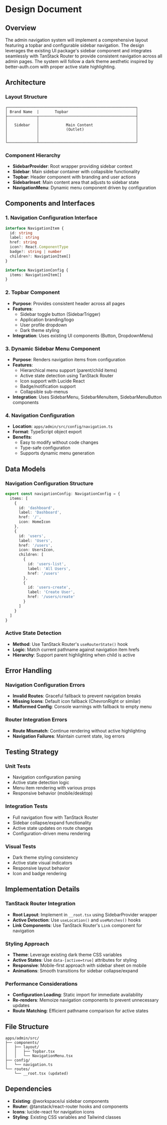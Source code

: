 # Design Document

## Overview

The admin navigation system will implement a comprehensive layout featuring a topbar and configurable sidebar navigation. The design leverages the existing UI package's sidebar component and integrates seamlessly with TanStack Router to provide consistent navigation across all admin pages. The system will follow a dark theme aesthetic inspired by better-auth.com with proper active state highlighting.

## Architecture

### Layout Structure
```
┌─────────────────────────────────────────────────────────┐
│ Brand Name  |       Topbar                              │
├─────────────┬───────────────────────────────────────────┤
│             │                                           │
│   Sidebar   │            Main Content                   │
│             │            (Outlet)                       │
│             │                                           │
│             │                                           │
└─────────────┴───────────────────────────────────────────┘
```

### Component Hierarchy
- **SidebarProvider**: Root wrapper providing sidebar context
- **Sidebar**: Main sidebar container with collapsible functionality
- **Topbar**: Header component with branding and user actions
- **SidebarInset**: Main content area that adjusts to sidebar state
- **NavigationMenu**: Dynamic menu component driven by configuration

## Components and Interfaces

### 1. Navigation Configuration Interface
```typescript
interface NavigationItem {
  id: string
  label: string
  href: string
  icon?: React.ComponentType
  badge?: string | number
  children?: NavigationItem[]
}

interface NavigationConfig {
  items: NavigationItem[]
}
```

### 2. Topbar Component
- **Purpose**: Provides consistent header across all pages
- **Features**:
  - Sidebar toggle button (SidebarTrigger)
  - Application branding/logo
  - User profile dropdown
  - Dark theme styling
- **Integration**: Uses existing UI components (Button, DropdownMenu)

### 3. Dynamic Sidebar Menu Component
- **Purpose**: Renders navigation items from configuration
- **Features**:
  - Hierarchical menu support (parent/child items)
  - Active state detection using TanStack Router
  - Icon support with Lucide React
  - Badge/notification support
  - Collapsible sub-menus
- **Integration**: Uses SidebarMenu, SidebarMenuItem, SidebarMenuButton components

### 4. Navigation Configuration
- **Location**: `apps/admin/src/config/navigation.ts`
- **Format**: TypeScript object export
- **Benefits**: 
  - Easy to modify without code changes
  - Type-safe configuration
  - Supports dynamic menu generation

## Data Models

### Navigation Configuration Structure
```typescript
export const navigationConfig: NavigationConfig = {
  items: [
    {
      id: 'dashboard',
      label: 'Dashboard',
      href: '/',
      icon: HomeIcon
    },
    {
      id: 'users',
      label: 'Users',
      href: '/users',
      icon: UsersIcon,
      children: [
        {
          id: 'users-list',
          label: 'All Users',
          href: '/users'
        },
        {
          id: 'users-create',
          label: 'Create User',
          href: '/users/create'
        }
      ]
    }
  ]
}
```

### Active State Detection
- **Method**: Use TanStack Router's `useRouterState()` hook
- **Logic**: Match current pathname against navigation item hrefs
- **Hierarchy**: Support parent highlighting when child is active

## Error Handling

### Navigation Configuration Errors
- **Invalid Routes**: Graceful fallback to prevent navigation breaks
- **Missing Icons**: Default icon fallback (ChevronRight or similar)
- **Malformed Config**: Console warnings with fallback to empty menu

### Router Integration Errors
- **Route Mismatch**: Continue rendering without active highlighting
- **Navigation Failures**: Maintain current state, log errors

## Testing Strategy

### Unit Tests
- Navigation configuration parsing
- Active state detection logic
- Menu item rendering with various props
- Responsive behavior (mobile/desktop)

### Integration Tests
- Full navigation flow with TanStack Router
- Sidebar collapse/expand functionality
- Active state updates on route changes
- Configuration-driven menu rendering

### Visual Tests
- Dark theme styling consistency
- Active state visual indicators
- Responsive layout behavior
- Icon and badge rendering

## Implementation Details

### TanStack Router Integration
- **Root Layout**: Implement in `__root.tsx` using SidebarProvider wrapper
- **Active Detection**: Use `useLocation()` and `useMatches()` hooks
- **Link Components**: Use TanStack Router's `Link` component for navigation

### Styling Approach
- **Theme**: Leverage existing dark theme CSS variables
- **Active States**: Use `data-[active=true]` attributes for styling
- **Responsive**: Mobile-first approach with sidebar sheet on mobile
- **Animations**: Smooth transitions for sidebar collapse/expand

### Performance Considerations
- **Configuration Loading**: Static import for immediate availability
- **Re-renders**: Memoize navigation components to prevent unnecessary updates
- **Route Matching**: Efficient pathname comparison for active states

## File Structure
```
apps/admin/src/
├── components/
│   ├── layout/
│   │   ├── Topbar.tsx
│   │   └── NavigationMenu.tsx
├── config/
│   └── navigation.ts
└── routes/
    └── __root.tsx (updated)
```

## Dependencies
- **Existing**: @workspace/ui sidebar components
- **Router**: @tanstack/react-router hooks and components  
- **Icons**: lucide-react for navigation icons
- **Styling**: Existing CSS variables and Tailwind classes